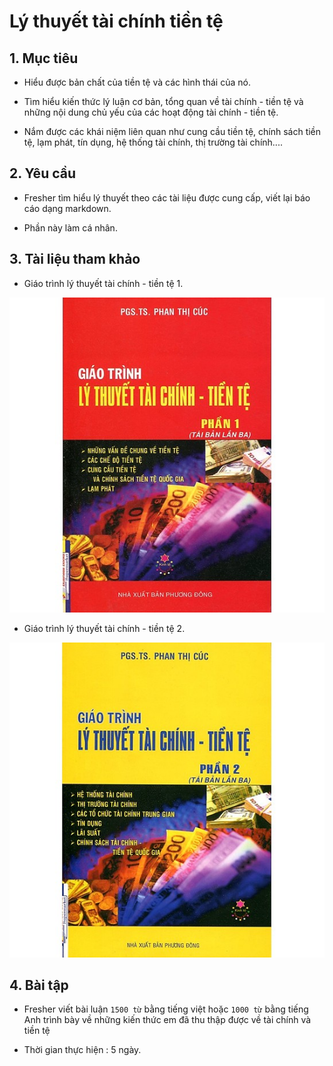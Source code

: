 # Lý thuyết tài chính tiền tệ

## 1. Mục tiêu

- Hiểu được bản chất của tiền tệ và các hình thái của nó.

- Tìm hiểu kiến thức lý luận cơ bản, tổng quan về tài chính - tiền tệ và những nội dung chủ yếu của các hoạt động tài chính - tiền tệ.

- Nắm được các khái niệm liên quan như cung cầu tiền tệ, chính sách tiền tệ, lạm phát, tín dụng, hệ thống tài chính, thị trường tài chính....

## 2. Yêu cầu

- Fresher tìm hiểu lý thuyết theo các tài liệu được cung cấp, viết lại báo cáo dạng markdown.

- Phần này làm cá nhân.

## 3. Tài liệu tham khảo 

- Giáo trình lý thuyết tài chính - tiền tệ 1.

![Giáo trình lý thuyết tiền tệ 1](media/giao-trinh-ly-thuyet-tai-chinh-tien-te1.jpg)

- Giáo trình lý thuyết tài chính - tiền tệ 2.

![Giáo trình lý thuyết tiền tệ 2](media/giao-trinh-ly-thuyet-tai-chinh-tien-te2.jpg)

## 4. Bài tập

- Fresher viết bài luận `1500 từ` bằng tiếng việt hoặc `1000 từ` bằng tiếng Anh trình bày về những kiến thức em đã thu thập được về tài chính và tiền tệ

- Thời gian thực hiện : 5 ngày.
